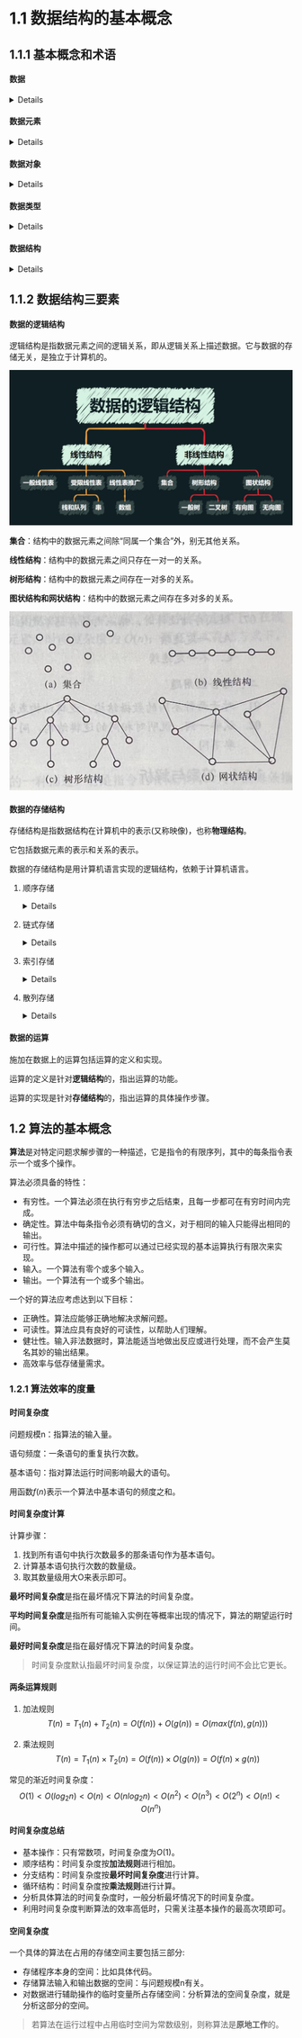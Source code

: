 # 1.1 数据结构的基本概念

## 1.1.1 基本概念和术语

#### 数据

<details>
- 数据是信息的再提，是描述客观事物属性的数、字符及所有能输入到计算机中并被计算机程序识别和处理的符号的集合。<br>
- 数据是计算机程序加工的原料。
</details>

#### 数据元素

<details>
- 数据元素是数据的基本单位，通常作为一个整体进行考虑和处理。<br>
- 一个数据元素可由若干数据项组成，数据项是构成数据元素的不可分割的最小单位。
</details>

#### 数据对象

<details>
- 数据对象是具有相同性质的数据元素的集合，是数据的一个子集。
</details>

#### 数据类型

<details>
	- 数据类型是一个值的集合和定义在此集合上的一组操作的总称。<br>
    1. 原子类型。其值不可再分的数据类型。<br>
    2. 结构类型。妻子可以再分解为若干成分的数据类型。<br>
    3. 抽象数据类型。抽象数据组织及与之相关的操作。<br>
</details>

#### 数据结构

<details>
	- 数据结构是相互之间存在一种或多种特定关系的数据元素的集合。<br>
    - 数据元素不是孤立存在的，他们之间存在某种关系——<b>结构</b>。<br>
    - 数据结构包括三方面的内容：<b>逻辑结构</b>、<b>存储结构</b>、<b>数据的运算</b>。<br>
    - 一个算法的设计取决于所选定的逻辑结构，而算法的实现依赖于所采用的存储结构。
</details>

## 1.1.2 数据结构三要素

#### 数据的逻辑结构

逻辑结构是指数据元素之间的逻辑关系，即从逻辑关系上描述数据。它与数据的存储无关，是独立于计算机的。

![image-20230315165944450](./assets/image-20230315165944450.png)

**集合**：结构中的数据元素之间除“同属一个集合”外，别无其他关系。

**线性结构**：结构中的数据元素之间只存在一对一的关系。

**树形结构**：结构中的数据元素之间存在一对多的关系。

**图状结构和网状结构**：结构中的数据元素之间存在多对多的关系。

<img src="./assets/1c851e9774594a9caf78d550fa29403.jpg" alt="1c851e9774594a9caf78d550fa29403" style="zoom: 50%;" />

#### 数据的存储结构

存储结构是指数据结构在计算机中的表示(又称映像)，也称**物理结构**。

它包括数据元素的表示和关系的表示。

数据的存储结构是用计算机语言实现的逻辑结构，依赖于计算机语言。

1. 顺序存储

   <details>
       - 把逻辑上相邻的元素存储在物理位置上也相邻的存储单元中，元素之间的关系由存储单元的邻接关系来体现。<br>
       - 优点：可以实现随机存取，每个元素占用最少的存储空间。
       <br>
       - 缺点：只能使用相邻的一整块存储单元，因此可能产生较多的外部碎片。
   </details>

2. 链式存储

   <details>
       - 不要求逻辑上相邻的元素在物理位置上也相邻，借助指示存储地址的指针来表示元素之间的逻辑关系。<br>
       - 优点：不会出现碎片现象，能充分利用所有存储单元。
       <br>
       - 缺点：每个元素因存储指针而占用额外的存储空间，且只能实现顺序存取。
   </details>

3. 索引存储

   <details>
       - 在存储元素信息的同时，还建立附加的索引表。<br>
       - 索引表中的每项称为<b>索引项</b>，索引项的一般形式是<code>&lt;关键字，地址&gt;</code>。<br>
       - 优点：检索速度快。<br>
       - 缺点：附加的索引表额外占用存储空间。增加和删除数据时要修改索引表，会花费比较多的时间。
   </details>

4. 散列存储

   <details>
       - 根据元素的关键字直接计算出该元素的存储地址，也称<b>哈希存储</b>。
       <br>
       - 优点：检索、增加和删除结点的操作都很快。<br>
       - 缺点：若散列函数不好，元素存储单元可能会出现冲突，解决冲突会增加时间和空间开销。
   </details>

#### 数据的运算

施加在数据上的运算包括运算的定义和实现。

运算的定义是针对**逻辑结构**的，指出运算的功能。

运算的实现是针对**存储结构**的，指出运算的具体操作步骤。

## 1.2 算法的基本概念

**算法**是对特定问题求解步骤的一种描述，它是指令的有限序列，其中的每条指令表示一个或多个操作。

算法必须具备的特性：

- 有穷性。一个算法必须在执行有穷步之后结束，且每一步都可在有穷时间内完成。
- 确定性。算法中每条指令必须有确切的含义，对于相同的输入只能得出相同的输出。
- 可行性。算法中描述的操作都可以通过已经实现的基本运算执行有限次来实现。
- 输入。一个算法有零个或多个输入。
- 输出。一个算法有一个或多个输出。

一个好的算法应考虑达到以下目标：

- 正确性。算法应能够正确地解决求解问题。
- 可读性。算法应具有良好的可读性，以帮助人们理解。
- 健壮性。输入非法数据时，算法能适当地做出反应或进行处理，而不会产生莫名其妙的输出结果。
- 高效率与低存储量需求。

### 1.2.1 算法效率的度量

#### 时间复杂度

问题规模n：指算法的输入量。

语句频度：一条语句的重复执行次数。

基本语句：指对算法运行时间影响最大的语句。

用函数$f(n)$表示一个算法中基本语句的频度之和。

#### 时间复杂度计算

计算步骤：

1. 找到所有语句中执行次数最多的那条语句作为基本语句。
2. 计算基本语句执行次数的数量级。
3. 取其数量级用大O来表示即可。

**最坏时间复杂度**是指在最坏情况下算法的时间复杂度。

**平均时间复杂度**是指所有可能输入实例在等概率出现的情况下，算法的期望运行时间。

**最好时间复杂度**是指在最好情况下算法的时间复杂度。

> 时间复杂度默认指最坏时间复杂度，以保证算法的运行时间不会比它更长。

#### 两条运算规则

1. 加法规则
   $$
   T(n) = T_1(n) + T_2(n) = O(f(n))+O(g(n))=O(max(f(n), g(n)))
   $$

2. 乘法规则
   $$
   T(n) = T_1(n)\times T_2(n) = O(f(n))\times O(g(n)) = O(f(n)\times g(n))
   $$

常见的渐近时间复杂度：
$$
O(1)<O(log_2n)<O(n)<O(nlog_2n)<O(n^2)<O(n^3)<O(2^n)<O(n!)<O(n^n)
$$

#### 时间复杂度总结

- 基本操作：只有常数项，时间复杂度为$O(1)$。
- 顺序结构：时间复杂度按**加法规则**进行相加。
- 分支结构：时间复杂度按**最坏时间复杂度**进行计算。
- 循环结构：时间复杂度按**乘法规则**进行计算。
- 分析具体算法的时间复杂度时，一般分析最坏情况下的时间复杂度。
- 利用时间复杂度判断算法的效率高低时，只需关注基本操作的最高次项即可。

#### 空间复杂度

一个具体的算法在占用的存储空间主要包括三部分:

- 存储程序本身的空间：比如具体代码。
- 存储算法输入和输出数据的空间：与问题规模n有关。
- 对数据进行辅助操作的临时变量所占存储空间：分析算法的空间复杂度，就是分析这部分的空间。

> 若算法在运行过程中占用临时空间为常数级别，则称算法是**原地工作**的。

